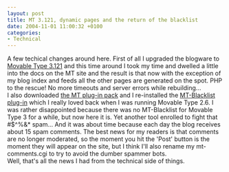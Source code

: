```yaml
---
layout: post
title: MT 3.121, dynamic pages and the return of the blacklist
date: 2004-11-01 11:00:32 +0100
categories:
- Technical
---
```

<p>A few techical changes around here. First of all I upgraded the blogware to <a href="http://www.movabletype.org/news/2004/10/movable_type_312_release.shtml">Movable Type 3.121</a> and this time around I took my time and dwelled a little into the docs on the MT site and the result is that now with the exception of my blog index and feeds all the other pages are generated on the spot. PHP to the rescue! No more timeouts and server errors while rebuilding...<br />
I also downloaded <a href="http://www.movabletype.org/developers_contest_plugin_pack_2004.shtml">the MT plug-in pack</a> and I re-installed the <a href="http://www.jayallen.org/projects/mt-blacklist/">MT-Blacklist plug-in</a> which I really loved back when I was running Movable Type 2.6. I was rather disappointed because there was no MT-Blacklist for Movable Type 3 for a while, but now here it is. Yet another tool enrolled to fight that #$^%&* spam... And it was about time because each day the blog receives about 15 spam comments. The best news for my readers is that comments are no longer moderated, so the moment you hit the 'Post' button is the moment they will appear on the site, but I think I'll also rename my mt-comments.cgi to try to avoid the dumber spammer bots.<br />
Well, that's all the news I had from the technical side of things.</p>
